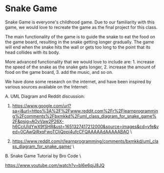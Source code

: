 # Snake Game

Snake Game is everyone's childhood game. Due to our familiarity with this game, we would love to recreate the game as the final project for this class. 

The main functionality of the game is to guide the snake to eat the food on the game board, resulting in the snake getting longer gradually. The game will end when the snake hits the wall or gets too long to the point that its head collides with its body. 

More advanced functionality that we would love to include are: 1. increase the speed of the snake as the snake gets longer, 2. increase the amount of food on the game board, 3. add the music, and so on. 

We have done some research on the internet, and have been inspired by various sources available on the Internet: 

A. UML Diagram and Reddit discussion:

1. https://www.google.com/url?sa=i&url=https%3A%2F%2Fwww.reddit.com%2Fr%2Flearnprogramming%2Fcomments%2Fbxmkkd%2Fuml_class_diagram_for_snake_game%2F&psig=AOvVaw2P26X-h6CciUldYwX9fSHR&ust=1651327417212000&source=images&cd=vfe&ved=0CAwQjRxqFwoTCIjQppi4ufcCFQAAAAAdAAAAABAO \

2. https://www.reddit.com/r/learnprogramming/comments/bxmkkd/uml_class_diagram_for_snake_game/ \

B. Snake Game Tutorial by Bro Code \

https://www.youtube.com/watch?v=bI6e6qjJ8JQ
